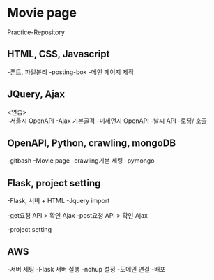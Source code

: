 # Movie page
Practice-Repository


## HTML, CSS, Javascript
 
-폰트, 파일분리
-posting-box
-메인 페이지 제작

## JQuery, Ajax

  <연습>  
    -서울시 OpenAPI 
    -Ajax 기본골격
    -미세먼지 OpenAPI
    -날씨 API
    -로딩/ 호출

## OpenAPI, Python, crawling, mongoDB

-gitbash
-Movie page
-crawling기본 세팅
-pymongo

## Flask, project setting

-Flask, 서버 + HTML 
-Jquery import

  -get요청 API > 확인 Ajax
    -post요청 API > 확인 Ajax

-project setting

## AWS

-서버 세팅
-Flask 서버 실행
-nohup 설정
-도메인 연결
-배포
